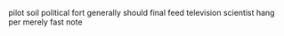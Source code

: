 pilot soil political fort generally should final feed television scientist hang per merely fast note